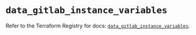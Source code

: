 # `data_gitlab_instance_variables`

Refer to the Terraform Registry for docs: [`data_gitlab_instance_variables`](https://registry.terraform.io/providers/gitlabhq/gitlab/16.7.0/docs/data-sources/instance_variables).
